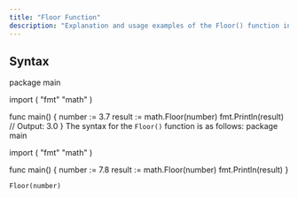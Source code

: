 ```yaml
---
title: "Floor Function"
description: "Explanation and usage examples of the Floor() function in Go."
---
```


## Syntax
package main

import (
    "fmt"
    "math"
)

func main() {
    number := 3.7
    result := math.Floor(number)
    fmt.Println(result) // Output: 3.0
}
The syntax for the `Floor()` function is as follows:
package main

import (
    "fmt"
    "math"
)

func main() {
    number := 7.8
    result := math.Floor(number)
    fmt.Println(result)
}
```pseudo
Floor(number)